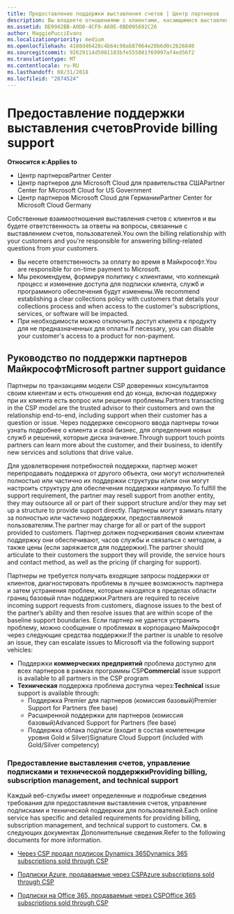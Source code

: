 ```yaml
---
title: Предоставление поддержки выставления счетов | Центр партнеров
description: Вы владеете отношениями с клиентами, касающимися выставления счетов, и обеспечиваете клиентам полную поддержку по всем вопросам, связанным с выставлением счетов.
ms.assetid: DE0942BB-A0D0-4CF9-A60E-0BD095692C26
author: MaggiePucciEvans
ms.localizationpriority: medium
ms.openlocfilehash: 4108d46428c4b64c98ab87064e20b6d0c2626840
ms.sourcegitcommit: 92629114d5081103bfe555081f69997af4ed56f2
ms.translationtype: MT
ms.contentlocale: ru-RU
ms.lasthandoff: 08/31/2018
ms.locfileid: "2874524"
---
```

# <a name="provide-billing-support"></a><span data-ttu-id="4d2ae-103">Предоставление поддержки выставления счетов</span><span class="sxs-lookup"><span data-stu-id="4d2ae-103">Provide billing support</span></span>

**<span data-ttu-id="4d2ae-104">Относится к:</span><span class="sxs-lookup"><span data-stu-id="4d2ae-104">Applies to</span></span>**

-  <span data-ttu-id="4d2ae-105">Центр партнеров</span><span class="sxs-lookup"><span data-stu-id="4d2ae-105">Partner Center</span></span>
-  <span data-ttu-id="4d2ae-106">Центр партнеров для Microsoft Cloud для правительства США</span><span class="sxs-lookup"><span data-stu-id="4d2ae-106">Partner Center for Microsoft Cloud for US Government</span></span>
-  <span data-ttu-id="4d2ae-107">Центр партнеров Microsoft Cloud для Германии</span><span class="sxs-lookup"><span data-stu-id="4d2ae-107">Partner Center for Microsoft Cloud Germany</span></span>

<span data-ttu-id="4d2ae-108">Собственные взаимоотношения выставления счетов с клиентов и вы будете ответственность за ответы на вопросы, связанные с выставлением счетов, пользователей.</span><span class="sxs-lookup"><span data-stu-id="4d2ae-108">You own the billing relationship with your customers and you're responsible for answering billing-related questions from your customers.</span></span>

-   <span data-ttu-id="4d2ae-109">Вы несете ответственность за оплату во время в Майкрософт.</span><span class="sxs-lookup"><span data-stu-id="4d2ae-109">You are responsible for on-time payment to Microsoft.</span></span>
-   <span data-ttu-id="4d2ae-110">Мы рекомендуем, формируя политику с клиентами, что коллекций процесс и изменение доступа для подписки клиента, служб и программного обеспечения будут изменены.</span><span class="sxs-lookup"><span data-stu-id="4d2ae-110">We recommend establishing a clear collections policy with customers that details your collections process and when access to the customer's subscriptions, services, or software will be impacted.</span></span>
-   <span data-ttu-id="4d2ae-111">При необходимости можно отключить доступ клиента к продукту для не предназначенных для оплаты.</span><span class="sxs-lookup"><span data-stu-id="4d2ae-111">If necessary, you can disable your customer's access to a product for non-payment.</span></span>

## <a name="microsoft-partner-support-guidance"></a><span data-ttu-id="4d2ae-112">Руководство по поддержки партнеров Майкрософт</span><span class="sxs-lookup"><span data-stu-id="4d2ae-112">Microsoft partner support guidance</span></span>

<span data-ttu-id="4d2ae-113">Партнеры по транзакциям модели CSP доверенных консультантов своим клиентам и есть отношения end до конца, включая поддержку при их клиента есть вопрос или решения проблемы.</span><span class="sxs-lookup"><span data-stu-id="4d2ae-113">Partners transacting in the CSP model are the trusted advisor to their customers and own the relationship end-to-end, including support when their customer has a question or issue.</span></span> <span data-ttu-id="4d2ae-114">Через поддержке сенсорного ввода партнеры точки узнать подробнее о клиента и свой бизнес, для определения новых служб и решений, которые диска значение.</span><span class="sxs-lookup"><span data-stu-id="4d2ae-114">Through support touch points partners can learn more about the customer, and their business, to identify new services and solutions that drive value.</span></span>

<span data-ttu-id="4d2ae-115">Для удовлетворения потребностей поддержки, партнер может перепродавать поддержка от другого объекта, они могут исполнителей полностью или частично их поддержки структуры и/или они могут настроить структуру для обеспечения поддержки напрямую.</span><span class="sxs-lookup"><span data-stu-id="4d2ae-115">To fulfill the support requirement, the partner may resell support from another entity, they may outsource all or part of their support structure and/or they may set up a structure to provide support directly.</span></span>  <span data-ttu-id="4d2ae-116">Партнеры могут взимать плату за полностью или частично поддержки, предоставляемой пользователям.</span><span class="sxs-lookup"><span data-stu-id="4d2ae-116">The partner may charge for all or part of the support provided to customers.</span></span> <span data-ttu-id="4d2ae-117">Партнер должен подчеркивания своим клиентам поддержку они обеспечивают, часов службы и связаться с методом, а также цены (если заряжается для поддержки).</span><span class="sxs-lookup"><span data-stu-id="4d2ae-117">The partner should articulate to their customers the support they will provide, the service hours and contact method, as well as the pricing (if charging for support).</span></span> 

<span data-ttu-id="4d2ae-118">Партнеры не требуется получать входящие запросы поддержки от клиентов, диагностировать проблемы в лучшее возможность партнера и затем устранения проблем, которые находятся в пределах области границ базовый план поддержки.</span><span class="sxs-lookup"><span data-stu-id="4d2ae-118">Partners are required to receive incoming support requests from customers, diagnose issues to the best of the partner’s ability and then resolve issues that are within scope of the baseline support boundaries.</span></span> <span data-ttu-id="4d2ae-119">Если партнер не удается устранить проблему, можно сообщение о проблемах в корпорацию Майкрософт через следующие средства поддержки:</span><span class="sxs-lookup"><span data-stu-id="4d2ae-119">If the partner is unable to resolve an issue, they can escalate issues to Microsoft via the following support vehicles:</span></span>

- <span data-ttu-id="4d2ae-120">Поддержки **коммерческих предприятий** проблема доступно для всех партнеров в рамках программы CSP</span><span class="sxs-lookup"><span data-stu-id="4d2ae-120">**Commercial** issue support is available to all partners in the CSP program</span></span>
-   <span data-ttu-id="4d2ae-121">**Техническая** поддержка проблема доступна через:</span><span class="sxs-lookup"><span data-stu-id="4d2ae-121">**Technical** issue support is available through:</span></span>
    -   <span data-ttu-id="4d2ae-122">Поддержка Premier для партнеров (комиссия базовый)</span><span class="sxs-lookup"><span data-stu-id="4d2ae-122">Premier Support for Partners (fee base)</span></span>
    -   <span data-ttu-id="4d2ae-123">Расширенной поддержки для партнеров (комиссия базовый)</span><span class="sxs-lookup"><span data-stu-id="4d2ae-123">Advanced Support for Partners (fee base)</span></span>
    -   <span data-ttu-id="4d2ae-124">Поддержка облака подписи (входит в состав компетенции уровня Gold и Silver)</span><span class="sxs-lookup"><span data-stu-id="4d2ae-124">Signature Cloud Support (included with Gold/Silver competency)</span></span>

### <a name="providing-billing-subscription-management-and-technical-support"></a><span data-ttu-id="4d2ae-125">Предоставление выставления счетов, управление подписками и технической поддержки</span><span class="sxs-lookup"><span data-stu-id="4d2ae-125">Providing billing, subscription management, and technical support</span></span> 

<span data-ttu-id="4d2ae-126">Каждый веб-службы имеет определенные и подробные сведения требования для предоставления выставления счетов, управление подписками и технической поддержки для пользователей.</span><span class="sxs-lookup"><span data-stu-id="4d2ae-126">Each online service has specific and detailed requirements for providing billing, subscription management, and technical support to customers.</span></span> <span data-ttu-id="4d2ae-127">См. в следующих документах Дополнительные сведения.</span><span class="sxs-lookup"><span data-stu-id="4d2ae-127">Refer to the following documents for more information.</span></span>

-   [<span data-ttu-id="4d2ae-128">Через CSP продал подписок Dynamics 365</span><span class="sxs-lookup"><span data-stu-id="4d2ae-128">Dynamics 365 subscriptions sold through CSP</span></span>](https://www.microsoftpartnercommunity.com/t5/CSP/Microsoft-Partner-Support-Guidance/m-p/5262#M30)

-   [<span data-ttu-id="4d2ae-129">Подписки Azure, продаваемые через CSP</span><span class="sxs-lookup"><span data-stu-id="4d2ae-129">Azure subscriptions sold through CSP</span></span>](https://www.microsoftpartnercommunity.com/t5/CSP/Microsoft-Partner-Support-Guidance/m-p/5263#M31)

-   [<span data-ttu-id="4d2ae-130">Подписки на Office 365, продаваемые через CSP</span><span class="sxs-lookup"><span data-stu-id="4d2ae-130">Office 365 subscriptions sold through CSP</span></span>](https://www.microsoftpartnercommunity.com/t5/CSP/Microsoft-Partner-Support-Guidance/m-p/5264#M32)
 

